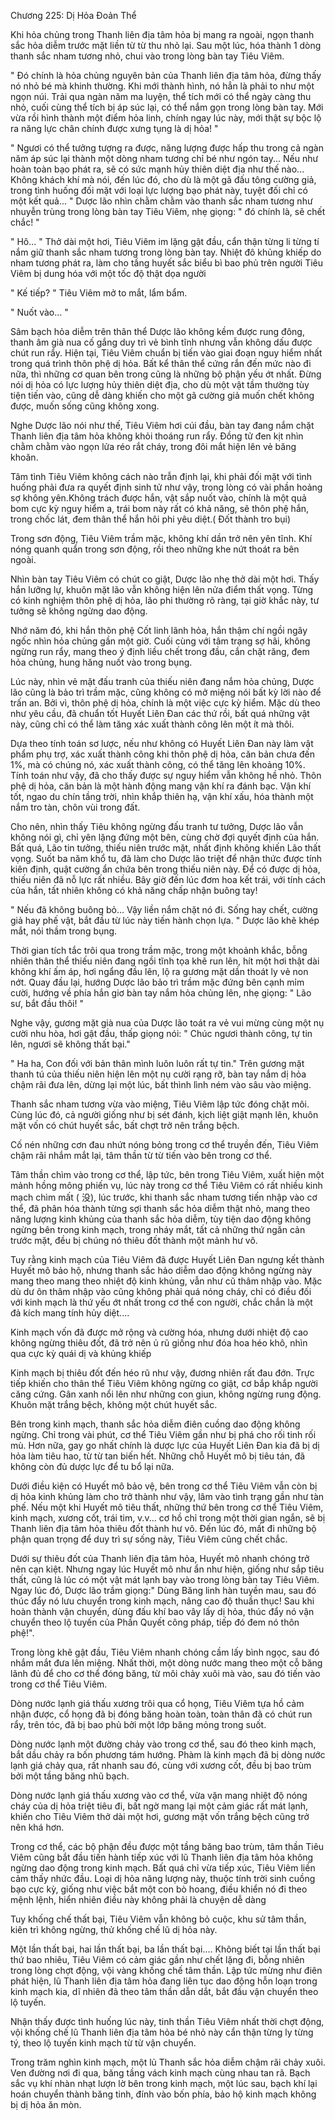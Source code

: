 




Chương 225: Dị Hỏa Đoản Thể


Khi hỏa chủng trong Thanh liên địa tâm hỏa bị mang ra ngoài, ngọn thanh sắc hỏa diễm trước mặt liền từ từ thu nhỏ lại. Sau một lúc, hóa thành 1 dòng thanh sắc nham tương nhỏ, chui vào trong lòng bàn tay Tiêu Viêm.

" Đó chính là hỏa chủng nguyên bản của Thanh liên địa tâm hỏa, đừng thấy nó nhỏ bé mà khinh thường. Khi mới thành hình, nó hẳn là phải to như một ngọn núi. Trải qua ngàn năm ma luyện, thể tích mới có thể ngày càng thu nhỏ, cuối cùng thể tích bị áp súc lại, có thể nắm gọn trong lòng bàn tay. Mới vừa rồi hình thành một điểm hỏa linh, chính ngay lúc này, mới thật sự bộc lộ ra năng lực chân chính được xưng tụng là dị hỏa! "

" Ngươi có thể tưởng tượng ra được, năng lượng được hấp thu trong cả ngàn năm áp súc lại thành một dòng nham tương chỉ bé như ngón tay... Nếu như hoàn toàn bạo phát ra, sẽ có sức mạnh hủy thiên diệt địa như thế nào... Không khách khí mà nói, đến lúc đó, cho dù là một gã đấu tông cường giả, trong tình huống đối mặt với loại lực lượng bạo phát này, tuyệt đối chỉ có một kết quả... " Dược lão nhìn chằm chằm vào thanh sắc nham tương như nhuyễn trùng trong lòng bàn tay Tiêu Viêm, nhẹ giọng: " đó chính là, sẽ chết chắc! "

" Hô... " Thở dài một hơi, Tiêu Viêm im lặng gật đầu, cẩn thận từng li từng tí nắm giữ thanh sắc nham tương trong lòng bàn tay. Nhiệt đô khủng khiếp do nham tương phát ra, làm cho tầng huyết sắc biểu bì bao phủ trên người Tiêu Viêm bị dung hóa với một tốc độ thật dọa người

" Kế tiếp? " Tiêu Viêm mở to mắt, lẩm bẩm.

" Nuốt vào... "

Sâm bạch hỏa diễm trên thân thể Dược lão không kềm được rung đông, thanh âm già nua cố gắng duy trì vẻ bình tĩnh nhưng vẫn không dấu được chút run rẩy. Hiện tại, Tiêu Viêm chuẩn bị tiến vào giai đoạn nguy hiểm nhất trong quá trình thôn phệ dị hỏa. Bất kể thân thể cứng rắn đến mức nào đi nữa, thì những cơ quan bên trong cũng là những bộ phận yếu ớt nhất. Đừng nói dị hỏa có lực lượng hủy thiên diệt địa, cho dù một vật tầm thường tùy tiện tiến vào, cũng dễ dàng khiến cho một gã cường giả muốn chết không được, muốn sống cũng không xong.

Nghe Dược lão nói như thế, Tiêu Viêm hơi cúi đầu, bàn tay đang nắm chặt Thanh liên địa tâm hỏa không khỏi thoáng run rẩy. Đồng tử đen kịt nhìn chằm chằm vào ngọn lửa réo rắt cháy, trong đôi mắt hiện lên vẻ băng khoăn.

Tâm tình Tiêu Viêm không cách nào trẫn định lại, khi phải đối mặt với tình huống phải đưa ra quyết định sinh tử như vậy, trong lòng có vài phần hoảng sợ không yên.Không trách được hắn, vật sắp nuốt vào, chính là một quả bom cực kỳ nguy hiểm a, trái bom này rất có khả năng, sẽ thôn phệ hắn, trong chốc lát, đem thân thể hắn hôi phi yêu diệt.( Đốt thành tro bụi)

Trong sơn động, Tiêu Viêm trầm mặc, không khí dần trở nên yên tĩnh. Khí nóng quanh quẩn trong sơn động, rồi theo những khe nứt thoát ra bên ngoài.

Nhìn bàn tay Tiêu Viêm có chút co giật, Dược lão nhẹ thở dài một hơi. Thấy hắn lưỡng lự, khuôn mặt lão vẫn không hiện lên nửa điểm thất vọng. Từng có kinh nghiệm thôn phệ dị hỏa, lão phi thường rõ ràng, tại giờ khắc này, tư tưởng sẽ không ngừng dao động.

Nhớ năm đó, khi hắn thôn phệ Cốt linh lãnh hỏa, hắn thậm chí ngồi ngây ngốc nhìn hỏa chủng gần một giờ. Cuối cùng với tâm trạng sợ hãi, không ngừng run rẩy, mang theo ý định liều chết trong đầu, cắn chặt răng, đem hỏa chủng, hung hăng nuốt vào trong bụng.

Lúc này, nhìn vẻ mặt đấu tranh của thiếu niên đang nắm hỏa chủng, Dược lão cũng là bảo trì trầm mặc, cũng không có mở miệng nói bất kỳ lời nào để trấn an. Bởi vì, thôn phệ dị hỏa, chính là một việc cực kỳ hiểm. Mặc dù theo như yêu cầu, đã chuẩn tốt Huyết Liên Đan các thứ rồi, bất quá những vật này, cũng chỉ có thể làm tăng xác xuất thành công lên một ít mà thôi.

Dựa theo tính toán sơ lược, nếu như không có Huyết Liên Đan này làm vật phẩm phụ trợ, xác xuất thành công khi thôn phệ dị hỏa, căn bản chưa đến 1%, mà có chúng nó, xác xuất thành công, có thể tăng lên khoảng 10%. Tính toán như vậy, đã cho thấy được sự nguy hiểm vẫn không hề nhỏ. Thôn phệ dị hỏa, căn bản là một hành động mang vận khí ra đánh bạc. Vận khí tốt, ngao du chín tầng trời, nhìn khắp thiên hạ, vận khí xấu, hóa thành một nắm tro tàn, chôn vùi trong đất.

Cho nên, nhìn thấy Tiêu không ngừng đấu tranh tư tưởng, Dược lão vẫn không nói gì, chỉ yên lặng đứng một bên, cùng chờ đợi quyết định của hắn. Bất quá, Lão tin tưởng, thiếu niên trước mặt, nhất định không khiến Lão thất vọng. Suốt ba năm khổ tu, đã làm cho Dược lão triệt để nhận thức được tính kiên định, quật cường ẩn chứa bên trong thiếu niên này. Để có được dị hỏa, thiếu niên đã nỗ lực rất nhiều. Bây giờ đến lúc đơm hoa kết trái, với tính cách của hắn, tất nhiên không có khả năng chấp nhận buông tay!

" Nếu đã không buông bỏ... Vậy liền nắm chặt nó đi. Sống hay chết, cường giả hay phế vật, bắt đầu từ lúc này tiến hành chọn lựa. " Dược lão khẽ khép mắt, nói thầm trong bụng.

Thời gian tích tắc trôi qua trong trầm mặc, trong một khoảnh khắc, bỗng nhiên thân thể thiếu niên đang ngồi tĩnh tọa khẽ run lên, hít một hơi thật dài không khí ấm áp, hơi ngẩng đầu lên, lộ ra gương mặt dần thoát ly vẻ non nớt. Quay đầu lại, hướng Dược lão bảo trì trầm mặc đứng bên cạnh mỉm cười, hướng về phía hắn giơ bàn tay nắm hỏa chủng lên, nhẹ giọng: " Lão sư, bắt đầu thôi! "

Nghe vậy, gương mặt già nua của Dược lão toát ra vẻ vui mừng cùng một nụ cười nhu hòa, hơi gật đầu, thấp giọng nói: " Chúc ngươi thành công, tự tin lên, ngươi sẽ không thất bại."

" Ha ha, Con đối với bản thân mình luôn luôn rất tự tin." Trên gương mặt thanh tú của thiếu niên hiện lên một nụ cười rạng rỡ, bàn tay nắm dị hỏa chậm rãi đưa lên, dừng lại một lúc, bất thình lình ném vào sâu vào miệng.

Thanh sắc nham tương vừa vào miệng, Tiêu Viêm lập tức đóng chặt môi. Cùng lúc đó, cả người giống như bị sét đánh, kịch liệt giật mạnh lên, khuôn mặt vốn có chút huyết sắc, bất chợt trở nên trắng bệch.

Cố nén những cơn đau nhứt nóng bỏng trong cơ thể truyền đến, Tiêu Viêm chậm rãi nhắm mắt lại, tâm thần từ từ tiến vào bên trong cơ thể.

Tâm thần chìm vào trong cơ thể, lập tức, bên trong Tiêu Viêm, xuất hiện một mảnh hồng mông phiến vụ, lúc này trong cơ thể Tiêu Viêm có rất nhiều kinh mạch chìm mất ( 没), lúc trước, khi thanh sắc nham tương tiến nhập vào cơ thể, đã phân hóa thành từng sợi thanh sắc hỏa diễm thật nhỏ, mang theo năng lượng kinh khủng của thanh sắc hỏa diễm, tùy tiện dao động không ngừng bên trong kinh mạch, trong nháy mắt, tất cả những thứ ngăn cản trước mặt, đều bị chúng nó thiêu đốt thành một mảnh hư vô.

Tuy rằng kinh mạch của Tiêu Viêm đã được Huyết Liên Đan ngưng kết thành Huyết mô bảo hộ, nhưng thanh sắc hảo diễm dao động không ngừng này mang theo mang theo nhiệt độ kinh khủng, vẫn như cũ thâm nhập vào. Mặc dù dư ôn thâm nhập vào cũng không phải quá nóng cháy, chỉ có điều đối với kinh mạch là thứ yếu ớt nhất trong cơ thể con người, chắc chắn là một đả kích mang tính hủy diệt....

Kinh mạch vốn đã được mở rộng và cường hóa, nhưng dưới nhiệt độ cao không ngừng thiêu đốt, đã trở nên ủ rũ giống như đóa hoa héo khô, nhìn qua cực kỳ quái dị và khủng khiếp

Kinh mạch bị thiêu đốt đến héo rũ như vậy, đương nhiên rất đau đớn. Trực tiếp khiến cho thân thể Tiêu Viêm không ngừng co giật, cơ bắp khắp người căng cứng. Gân xanh nổi lên như những con giun, không ngừng rung động. Khuôn mặt trắng bệch, không một chút huyết sắc.

Bên trong kinh mạch, thanh sắc hỏa diễm điên cuồng dao động không ngừng. Chỉ trong vài phút, cơ thể Tiêu Viêm gần như bị phá cho rối tinh rối mù. Hơn nữa, gay go nhất chính là dược lực của Huyết Liên Đan kia đã bị dị hỏa làm tiêu hao, từ từ tan biến hết. Những chỗ Huyết mô bị tiêu tán, đã không còn đủ dược lực để tu bổ lại nữa.

Dưới điều kiện có Huyết mô bảo vệ, bên trong cơ thể Tiêu Viêm vẫn còn bị dị hỏa kinh khủng làm cho trở thành như vậy, lâm vào tình trạng gần như tàn phế. Nếu một khi Huyết mô tiêu thất, những thứ bên trong cơ thể Tiêu Viêm, kinh mạch, xương cốt, trái tim, v.v... cơ hồ chỉ trong một thời gian ngắn, sẽ bị Thanh liên địa tâm hỏa thiêu đốt thành hư vô. Đến lúc đó, mất đi những bộ phận quan trọng để duy trì sự sống này, Tiêu Viêm cũng chết chắc.

Dưới sự thiêu đốt của Thanh liên địa tâm hỏa, Huyết mô nhanh chóng trở nên cạn kiệt. Nhưng ngay lúc Huyết mô như ẩn như hiện, giống như sắp tiêu thất, cũng là lúc có một vật mát lạnh bay vào trong lòng bàn tay Tiêu Viêm. Ngay lúc đó, Dược lão trầm giọng:" Dùng Băng linh hàn tuyền mau, sau đó thúc đẩy nó lưu chuyển trong kinh mạch, nâng cao độ thuần thục! Sau khi hoàn thành vận chuyển, dùng đấu khí bao vây lấy dị hỏa, thúc đẩy nó vận chuyển theo lộ tuyến của Phần Quyết công pháp, tiếp đó đem nó thôn phệ!".

Trong lòng khẽ gật đầu, Tiêu Viêm nhanh chóng cầm lấy bình ngọc, sau đó nhắm mắt đưa lên miệng. Nhất thời, một dòng nước mang theo một cỗ băng lãnh đủ để cho cơ thể đóng băng, từ môi chảy xuôi mà vào, sau đó tiến vào trong cơ thể Tiêu Viêm.

Dòng nước lạnh giá thấu xương trôi qua cổ họng, Tiêu Viêm tựa hồ cảm nhận được, cổ họng đã bị đóng băng hoàn toàn, toàn thân đã có chút run rẩy, trên tóc, đã bị bao phủ bởi một lớp băng mỏng trong suốt.

Dòng nước lạnh một đường chảy vào trong cơ thể, sau đó theo kinh mạch, bắt dầu chảy ra bốn phương tám hướng. Phàm là kinh mạch đã bị dòng nước lạnh giá chảy qua, rất nhanh sau đó, cùng với xương cốt, đều bị bao trùm bởi một tầng băng nhũ bạch.

Dòng nước lạnh giá thấu xương vào cơ thể, vừa vặn mang nhiệt độ nóng cháy của dị hỏa triệt tiêu đi, bất ngờ mang lại một cảm giác rất mát lạnh, khiến cho Tiêu Viêm thở dài một hơi, gương mặt vốn trắng bệch cũng trở nên khá hơn.

Trong cơ thể, các bộ phận đều được một tầng băng bao trùm, tâm thần Tiêu Viêm cũng bắt đầu tiến hành tiếp xúc với lũ Thanh liên địa tâm hỏa không ngừng dao động trong kinh mạch. Bất quá chỉ vừa tiếp xúc, Tiêu Viêm liền cảm thấy nhức đầu. Loại dị hỏa năng lượng này, thuộc tính trời sinh cuồng bạo cực kỳ, giống như việc bắt một con bò hoang, điều khiển nó đi theo mệnh lệnh, hiển nhiên điều này không phải là chuyện dễ dàng

Tuy khống chế thất bại, Tiêu Viêm vẫn không bỏ cuộc, khu sử tâm thần, kiên trì không ngừng, thử khống chế lũ dị hỏa này.

Một lần thất bại, hai lần thất bại, ba lần thất bại.... Không biết tại lần thất bại thứ bao nhiêu, Tiêu Viêm có cảm giác gần như chết lặng đi, bỗng nhiên trong lòng chợt động, vội vàng khống chế tâm thần. Lập tức mừng như điên phát hiện, lũ Thanh liên địa tâm hỏa đang liên tục dao động hỗn loạn trong kinh mạch kia, dĩ nhiên đã theo tâm thần dẫn dắt, bắt đầu vận chuyển theo lộ tuyến.

Nhận thấy được tình huống lúc này, tinh thần Tiêu Viêm nhất thời chợt động, vội khống chế lũ Thanh liên địa tâm hỏa bé nhỏ này cẩn thận từng ly từng tý, theo lộ tuyến kinh mạch từ từ vận chuyển.

Trong trăm nghìn kinh mạch, một lủ Thanh sắc hỏa diễm chậm rãi chảy xuôi. Ven đường nơi đi qua, băng tầng vách kinh mạch cùng nhau tan rã. Bạch sắc vụ khí nhàn nhạt lượn lờ bên trong kinh mạch, một lúc sau, bạch khí lại hoán chuyển thành băng tinh, đính vào bốn phía, bảo hộ kinh mạch không bị dị hỏa ăn mòn.




